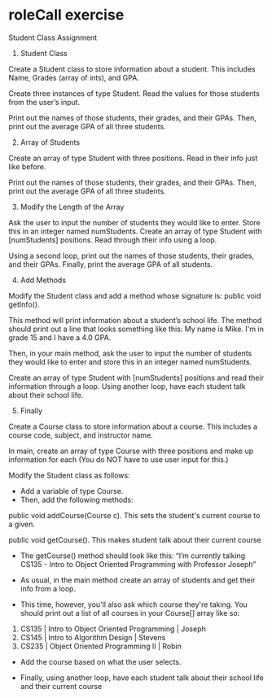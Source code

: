 # roleCall exercise

Student Class Assignment

1. Student Class

Create a Student class to store information about a student.
This includes  Name, Grades (array of ints), and GPA.

Create three instances of type Student. Read the values for those students from the user’s input.

Print out the names of those students, their grades, and their GPAs. Then, print out the average GPA of all three students.


2. Array of Students

Create an array of type Student with three positions. Read in their info just like before.

Print out the names of those students, their grades, and their GPAs. Then, print out the average GPA of all three students.

3. Modify the Length of the Array

Ask the user to input the number of students they would like to enter. Store this in an integer named numStudents. Create an array of type Student with [numStudents] positions. Read through their info using a loop.

Using a second loop, print out the names of those students, their grades, and their GPAs. Finally, print the average GPA of all students.

4. Add Methods

Modify the Student class and add a method whose signature is: public void getInfo(). 

This method will print information about a student’s school life. The method should print out a line that looks something like this: My name is Mike. I'm in grade 15 and I have a 4.0 GPA.

Then, in your main method, ask the user to input the number of students they would like to enter and store this in an integer named numStudents.

Create an array of type Student with [numStudents] positions and 
read their information through a loop. Using another loop, have each student talk about their school life.

5. Finally

Create a Course class to store information about a course.
This includes a course code, subject, and instructor name.

In main, create an array of type Course with three positions and make up information for each (You do NOT have to use user input for this.)

Modify the Student class as follows:

- Add a variable of type Course.
- Then, add the following methods:

public void addCourse(Course c). This sets the student's current course to a given.

public void getCourse(). This makes student talk about their current course

- The getCourse() method should look like this:
“I’m currently talking CS135 - Intro to Object Oriented Programming with Professor Joseph”

- As usual, in the main method create an array of students and get their info from a loop.

- This time, however, you'll also ask which course they're taking.
You should print out a list of all courses in your Course[] array like so:

1) CS135 | Intro to Object Oriented Programming | Joseph
2) CS145 | Intro to Algorithm Design | Stevens
3) CS235 | Object Oriented Programming II | Robin

- Add the course based on what the user selects.

- Finally, using another loop, have each student talk about 
their school life and their current course
